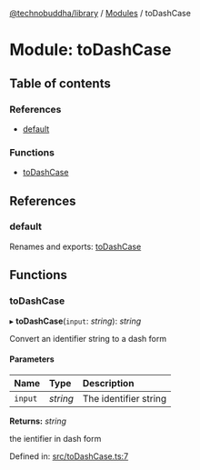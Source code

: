 [@technobuddha/library](../..) / [Modules](../Modules.md) / toDashCase

# Module: toDashCase

## Table of contents

### References

- [default](todashcase.md#default)

### Functions

- [toDashCase](todashcase.md#todashcase)

## References

### default

Renames and exports: [toDashCase](todashcase.md#todashcase)

## Functions

### toDashCase

▸ **toDashCase**(`input`: *string*): *string*

Convert an identifier string to a dash form

#### Parameters

| Name | Type | Description |
| :------ | :------ | :------ |
| `input` | *string* | The identifier string |

**Returns:** *string*

the ientifier in dash form

Defined in: [src/toDashCase.ts:7](../src/toDashCase.ts#L7)
